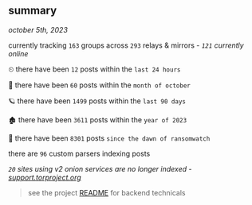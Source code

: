 
## summary
_october 5th, 2023_

currently tracking `163` groups across `293` relays & mirrors - _`121` currently online_

⏲ there have been `12` posts within the `last 24 hours`

🦈 there have been `60` posts within the `month of october`

🪐 there have been `1499` posts within the `last 90 days`

🏚 there have been `3611` posts within the `year of 2023`

🦕 there have been `8301` posts `since the dawn of ransomwatch`

there are `96` custom parsers indexing posts

_`20` sites using v2 onion services are no longer indexed - [support.torproject.org](https://support.torproject.org/onionservices/v2-deprecation/)_

> see the project [README](https://github.com/joshhighet/ransomwatch#ransomwatch--) for backend technicals
